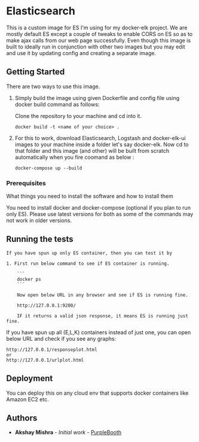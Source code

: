 # Elasticsearch

This is a custom image for ES I'm using for my docker-elk project. 
We are mostly default ES except a couple of tweaks to enable CORS on ES so as to make ajax calls from our web page successfully.
Even though this image is built to ideally run in conjunction with other two images but you may edit and use it by updating config and creating a separate image.

## Getting Started

There are two ways to use this image.
1. Simply build the image using given Dockerfile and config file using docker build command as follows:

	Clone the repository to your machine and cd into it.

	```
	docker build -t <name of your choice> .
	```

2. For this to work, download Elasticsearch, Logstash and docker-elk-ui images to your machine inside a folder let's say docker-elk.
   	Now cd to that folder and this image (and other) will be built from scratch automatically when you fire coomand as below :

   	```
	docker-compose up --build
	```

### Prerequisites

What things you need to install the software and how to install them

You need to install docker and docker-compose (optional if you plan to run only ES).
Please use latest versions for both as some of the commands may not work in older versions.


## Running the tests
	If you have spun up only ES container, then you can test it by 

	1. First run below command to see if ES container is running.
		
		```
		docker ps
		```

		Now open below URL in any browser and see if ES is running fine.

		http://127.0.0.1:9200/

		IF it returns a valid json response, it means ES is running just fine.

If you have spun up all (E,L,K) containers instead of just one, you can open below URL and check if you see any graphs: 

	http://127.0.0.1/responseplot.html 
	or
	http://127.0.0.1/urlplot.html 



## Deployment

You can deploy this on any cloud env that supports docker containers like Amazon EC2 etc.




## Authors

* **Akshay Mishra** - *Initial work* - [PurpleBooth](https://github.com/PurpleBooth)
